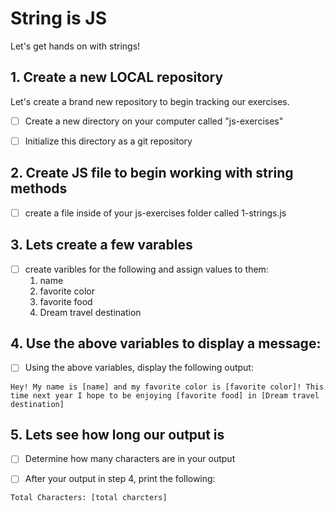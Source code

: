 # String is JS

Let's get hands on with strings!

## 1. Create a new LOCAL repository
Let's create a brand new repository to begin tracking our exercises. 

- [ ] Create a new directory on your computer called "js-exercises"

- [ ] Initialize this directory as a git repository

## 2. Create JS file to begin working with string methods

- [ ] create a file inside of your js-exercises folder called 1-strings.js 

## 3. Lets create a few varables

- [ ] create varibles for the following and assign values to them:
    1. name
    2. favorite color
    3. favorite food
    4. Dream travel destination

## 4. Use the above variables to display a message:

- [ ] Using the above variables, display the following output:

```
Hey! My name is [name] and my favorite color is [favorite color]! This time next year I hope to be enjoying [favorite food] in [Dream travel destination]
```

## 5. Lets see how long our output is

- [ ] Determine how many characters are in your output

- [ ] After your output in step 4, print the following:

```
Total Characters: [total charcters]
```